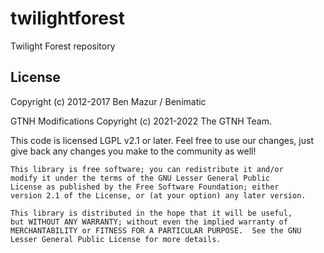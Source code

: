 twilightforest
==============

Twilight Forest repository

## License

Copyright (c) 2012-2017 Ben Mazur / Benimatic

GTNH Modifications Copyright (c) 2021-2022 The GTNH Team.

This code is licensed LGPL v2.1 or later. Feel free to use our changes, just
give back any changes you make to the community as well!

    This library is free software; you can redistribute it and/or
    modify it under the terms of the GNU Lesser General Public
    License as published by the Free Software Foundation; either
    version 2.1 of the License, or (at your option) any later version.

    This library is distributed in the hope that it will be useful,
    but WITHOUT ANY WARRANTY; without even the implied warranty of
    MERCHANTABILITY or FITNESS FOR A PARTICULAR PURPOSE.  See the GNU
    Lesser General Public License for more details.